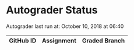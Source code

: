 # Autograder Status
Autograder last run at: October 10, 2018 at 06:40

| GitHub ID | Assignment | Graded Branch |
|-----------|------------|---------------|
